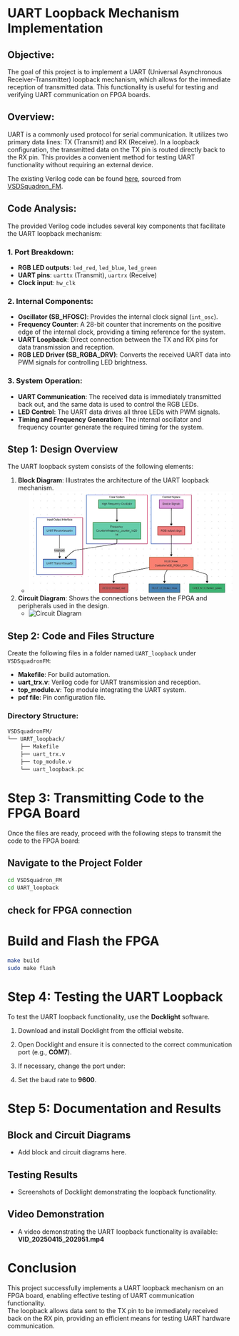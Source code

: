 # UART Loopback Mechanism Implementation

## Objective:
The goal of this project is to implement a UART (Universal Asynchronous Receiver-Transmitter) loopback mechanism, which allows for the immediate reception of transmitted data. This functionality is useful for testing and verifying UART communication on FPGA boards.

## Overview:
UART is a commonly used protocol for serial communication. It utilizes two primary data lines: TX (Transmit) and RX (Receive). In a loopback configuration, the transmitted data on the TX pin is routed directly back to the RX pin. This provides a convenient method for testing UART functionality without requiring an external device.

The existing Verilog code can be found [here](https://github.com/Bhavankumar123/VSDSquadron-FPGA-Mini-Internship-program/blob/main/UARTexistingcode.v), sourced from [VSDSquadron_FM](https://github.com/thesourcerer8/VSDSquadron_FM/tree/main/uart_loopback).

## Code Analysis:
The provided Verilog code includes several key components that facilitate the UART loopback mechanism:

### 1. **Port Breakdown:**
   - **RGB LED outputs**: `led_red`, `led_blue`, `led_green`
   - **UART pins**: `uarttx` (Transmit), `uartrx` (Receive)
   - **Clock input**: `hw_clk`

### 2. **Internal Components:**
   - **Oscillator (SB_HFOSC)**: Provides the internal clock signal (`int_osc`).
   - **Frequency Counter**: A 28-bit counter that increments on the positive edge of the internal clock, providing a timing reference for the system.
   - **UART Loopback**: Direct connection between the TX and RX pins for data transmission and reception.
   - **RGB LED Driver (SB_RGBA_DRV)**: Converts the received UART data into PWM signals for controlling LED brightness.

### 3. **System Operation:**
   - **UART Communication**: The received data is immediately transmitted back out, and the same data is used to control the RGB LEDs.
   - **LED Control**: The UART data drives all three LEDs with PWM signals.
   - **Timing and Frequency Generation**: The internal oscillator and frequency counter generate the required timing for the system.

## Step 1: Design Overview
The UART loopback system consists of the following elements:

1. **Block Diagram**: Illustrates the architecture of the UART loopback mechanism.
   - ![Image](https://github.com/Sudheeksha-Sahyadri-ECE/VSDSquadron_FPGA/blob/main/task2/block%20diagram.jpg?raw=true)
2. **Circuit Diagram**: Shows the connections between the FPGA and peripherals used in the design.
   - ![Circuit Diagram](image_placeholder)

## Step 2: Code and Files Structure
Create the following files in a folder named `UART_loopback` under `VSDSquadronFM`:

- **Makefile**: For build automation.
- **uart_trx.v**: Verilog code for UART transmission and reception.
- **top_module.v**: Top module integrating the UART system.
- **pcf file**: Pin configuration file.

### Directory Structure:
```bash
VSDSquadronFM/
└── UART_loopback/
    ├── Makefile
    ├── uart_trx.v
    ├── top_module.v
    └── uart_loopback.pc
```
# Step 3: Transmitting Code to the FPGA Board

Once the files are ready, proceed with the following steps to transmit the code to the FPGA board:

## Navigate to the Project Folder
```bash
cd VSDSquadron_FM
cd UART_loopback
```
## check for FPGA connection

# Build and Flash the FPGA

```bash
make build
sudo make flash
```
# Step 4: Testing the UART Loopback

To test the UART loopback functionality, use the **Docklight** software.

1. Download and install Docklight from the official website.
2. Open Docklight and ensure it is connected to the correct communication port (e.g., **COM7**).
3. If necessary, change the port under:

4. Set the baud rate to **9600**.

# Step 5: Documentation and Results

## Block and Circuit Diagrams
- Add block and circuit diagrams here.

## Testing Results
- Screenshots of Docklight demonstrating the loopback functionality.

## Video Demonstration
- A video demonstrating the UART loopback functionality is available: **VID_20250415_202951.mp4**
# Conclusion

This project successfully implements a UART loopback mechanism on an FPGA board, enabling effective testing of UART communication functionality.  
The loopback allows data sent to the TX pin to be immediately received back on the RX pin, providing an efficient means for testing UART hardware communication.
